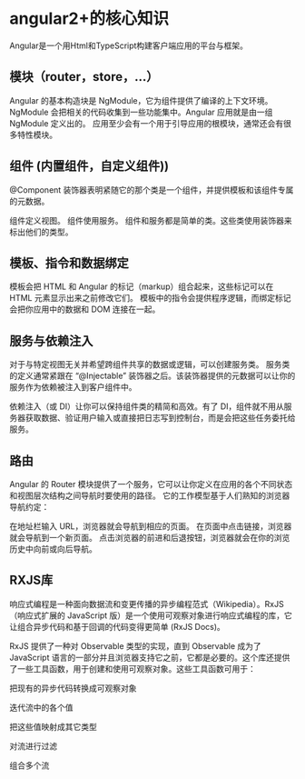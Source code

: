 
# angular2+的核心知识
Angular是一个用Html和TypeScript构建客户端应用的平台与框架。

## 模块（router，store，...）
Angular 的基本构造块是 NgModule，它为组件提供了编译的上下文环境。NgModule 会把相关的代码收集到一些功能集中。Angular 应用就是由一组 NgModule 定义出的。 应用至少会有一个用于引导应用的根模块，通常还会有很多特性模块。

## 组件 (内置组件，自定义组件))
@Component 装饰器表明紧随它的那个类是一个组件，并提供模板和该组件专属的元数据。

组件定义视图。
组件使用服务。
组件和服务都是简单的类。这些类使用装饰器来标出他们的类型。

## 模板、指令和数据绑定

模板会把 HTML 和 Angular 的标记（markup）组合起来，这些标记可以在 HTML 元素显示出来之前修改它们。 模板中的指令会提供程序逻辑，而绑定标记会把你应用中的数据和 DOM 连接在一起。


## 服务与依赖注入
对于与特定视图无关并希望跨组件共享的数据或逻辑，可以创建服务类。 服务类的定义通常紧跟在 “@Injectable” 装饰器之后。该装饰器提供的元数据可以让你的服务作为依赖被注入到客户组件中。

依赖注入（或 DI）让你可以保持组件类的精简和高效。有了 DI，组件就不用从服务器获取数据、验证用户输入或直接把日志写到控制台，而是会把这些任务委托给服务。

## 路由
Angular 的 Router 模块提供了一个服务，它可以让你定义在应用的各个不同状态和视图层次结构之间导航时要使用的路径。 它的工作模型基于人们熟知的浏览器导航约定：

在地址栏输入 URL，浏览器就会导航到相应的页面。
在页面中点击链接，浏览器就会导航到一个新页面。
点击浏览器的前进和后退按钮，浏览器就会在你的浏览历史中向前或向后导航。


## RXJS库
响应式编程是一种面向数据流和变更传播的异步编程范式（Wikipedia）。RxJS（响应式扩展的 JavaScript 版）是一个使用可观察对象进行响应式编程的库，它让组合异步代码和基于回调的代码变得更简单 (RxJS Docs)。

RxJS 提供了一种对 Observable 类型的实现，直到 Observable 成为了 JavaScript 语言的一部分并且浏览器支持它之前，它都是必要的。这个库还提供了一些工具函数，用于创建和使用可观察对象。这些工具函数可用于：

把现有的异步代码转换成可观察对象

迭代流中的各个值

把这些值映射成其它类型

对流进行过滤

组合多个流
